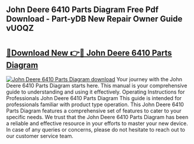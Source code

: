 ## John Deere 6410 Parts Diagram Free Pdf Download - Part-yDB New Repair Owner Guide vUOQZ

# <h2><a href="http://dfn6x1.blite.top/?on=John+Deere+6410+Parts+Diagram">🔗Download New 👉🔴 John Deere 6410 Parts Diagram</a></h2>

[![John Deere 6410 Parts Diagram download](https://i.imgur.com/lujVjoI.png)](http://dfn6x1.blite.top/?on=John+Deere+6410+Parts+Diagram)
Your journey with the John Deere 6410 Parts Diagram starts here. This manual is your comprehensive guide to understanding and using it effectively. Operating Instructions for Professionals John Deere 6410 Parts Diagram This guide is intended for professionals familiar with product type operation. This John Deere 6410 Parts Diagram features a comprehensive set of features to cater to your specific needs. We trust that the John Deere 6410 Parts Diagram has been a reliable and effective resource in your efforts to master your new device. In case of any queries or concerns, please do not hesitate to reach out to our customer service team.
